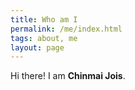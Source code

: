```yaml
---
title: Who am I
permalink: /me/index.html
tags: about, me
layout: page
---
```


Hi there! I am **Chinmai Jois**.
